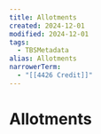 ```yaml
---
title: Allotments
created: 2024-12-01
modified: 2024-12-01
tags:
  - TBSMetadata
alias: Allotments
narrowerTerm:
  - "[[4426 Credit]]"
---
```

# Allotments

